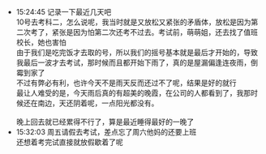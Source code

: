
- 15:24:45 记录一下最近几天吧<br>10号去考科二，怎么说呢，我当时就是又放松又紧张的矛盾体，放松是因为第二次考了，紧张是因为怕第二次还考不过去。考试前，萌萌姐，还去找了值班校长，她也害怕<br>由于我们是吃完饭才去取的号，所以我们的摇号基本就是最后才开始的，导致我最后一波才去考试，那时候而且都开始下雨了，真的是屋漏偏逢连夜雨，倒霉到家了<br>不过有弊必有利，也许今天不是雨天反而还过不了呢，结果是好的就行<br>最让人难受的是，今天雨后真的有超美的晚霞，在公司的人都看到了，我那时候还在南边，天还阴着呢，一点阳光都没有。<br><br>晚上回去就已经累得不行了，算是最近睡得最好的一晚了
- 15:32:03 周五请假去考试，差点忘了周六他妈的还要上班<br>还想着考完试直接就放假歇着了呢
